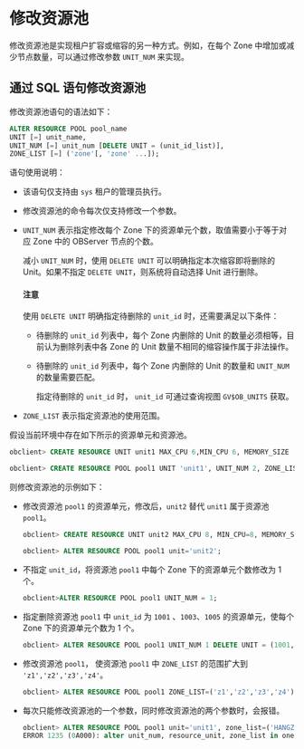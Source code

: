 # 修改资源池

修改资源池是实现租户扩容或缩容的另一种方式。例如，在每个 Zone 中增加或减少节点数量，可以通过修改参数 `UNIT_NUM` 来实现。

## 通过 SQL 语句修改资源池

修改资源池语句的语法如下：

```sql
ALTER RESOURCE POOL pool_name 
UNIT [=] unit_name, 
UNIT_NUM [=] unit_num [DELETE UNIT = (unit_id_list)], 
ZONE_LIST [=] ('zone'[, 'zone' ...]);
```

语句使用说明：

* 该语句仅支持由 `sys` 租户的管理员执行。

* 修改资源池的命令每次仅支持修改一个参数。

* `UNIT_NUM` 表示指定修改每个 Zone 下的资源单元个数，取值需要小于等于对应 Zone 中的 OBServer 节点的个数。

  减小 `UNIT_NUM` 时，使用 `DELETE UNIT` 可以明确指定本次缩容即将删除的 Unit。如果不指定 `DELETE UNIT`，则系统将自动选择 Unit 进行删除。

  <main id="notice" type='notice'>
    <h4>注意</h4>
    <p>使用 <code>DELETE UNIT</code> 明确指定待删除的 <code>unit_id</code> 时，还需要满足以下条件：</p>
    <ul>
    <li>
    <p>待删除的 <code>unit_id</code> 列表中，每个 Zone 内删除的 Unit 的数量必须相等，目前认为删除列表中各 Zone 的 Unit 数量不相同的缩容操作属于非法操作。</p>
    </li>
    <li>
    <p>待删除的 <code>unit_id</code> 列表中，每个 Zone 内删除的 Unit 的数量和 <code>UNIT_NUM</code> 的数量需要匹配。</p>
    <p>指定待删除的 <code>unit_id</code> 时， <code>unit_id</code> 可通过查询视图 <code>GV$OB_UNITS</code> 获取。</p>
    </li>
    </ul>
  </main>
  
* `ZONE_LIST` 表示指定资源池的使用范围。

假设当前环境中存在如下所示的资源单元和资源池。

```sql
obclient> CREATE RESOURCE UNIT unit1 MAX_CPU 6,MIN_CPU 6, MEMORY_SIZE '36G', MAX_IOPS 1024, MIN_IOPS 1024, IOPS_WEIGHT 0, LOG_DISK_SIZE '2G';

obclient> CREATE RESOURCE POOL pool1 UNIT 'unit1', UNIT_NUM 2, ZONE_LIST ('z1','z2','z3');
```

则修改资源池的示例如下：

* 修改资源池 `pool1` 的资源单元，修改后，`unit2` 替代 `unit1` 属于资源池`pool1`。

  ```sql
  obclient> CREATE RESOURCE UNIT unit2 MAX_CPU 8, MIN_CPU=8, MEMORY_SIZE '40G';
  
  obclient> ALTER RESOURCE POOL pool1 unit='unit2';
  ```

* 不指定 `unit_id`，将资源池 `pool1` 中每个 Zone 下的资源单元个数修改为 1 个。

  ```sql
  obclient>ALTER RESOURCE POOL pool1 UNIT_NUM = 1;
  ```

* 指定删除资源池 `pool1` 中 `unit_id` 为 `1001` 、`1003`、`1005` 的资源单元，使每个 Zone 下的资源单元个数为 1 个。

  ```sql
  obclient> ALTER RESOURCE POOL pool1 UNIT_NUM 1 DELETE UNIT = (1001, 1003,1005);
  ```

* 修改资源池 `pool1`， 使资源池 `pool1` 中 `ZONE_LIST` 的范围扩大到 `'z1','z2','z3','z4'`。

  ```sql
  obclient> ALTER RESOURCE POOL pool1 ZONE_LIST=('z1','z2','z3','z4');
  ```

* 每次只能修改资源池的一个参数，同时修改资源池的两个参数时，会报错。

  ```sql
  obclient> ALTER RESOURCE POOL pool1 unit='unit1', zone_list=('HANGZHOU_1');
  ERROR 1235 (0A000): alter unit_num, resource_unit, zone_list in one cmd not supported
  ```
